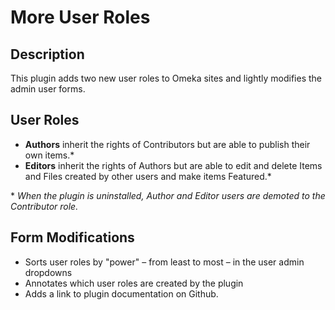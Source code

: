 # More User Roles

## Description
This plugin adds two new user roles to Omeka sites and lightly modifies the admin user forms.

## User Roles
* **Authors** inherit the rights of Contributors but are able to publish their own items.\*
* **Editors** inherit the rights of Authors but are able to edit and delete Items and Files created by other users and make items Featured.\*

\* *When the plugin is uninstalled, Author and Editor users are demoted to the Contributor role.*

## Form Modifications
* Sorts user roles by "power" – from least to most – in the user admin dropdowns
* Annotates which user roles are created by the plugin
* Adds a link to plugin documentation on Github.
